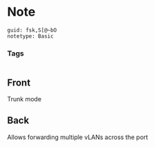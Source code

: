 # Note
```
guid: fsk,S[@~bO
notetype: Basic
```

### Tags
```
```

## Front
Trunk mode

## Back
Allows forwarding multiple vLANs across the port
